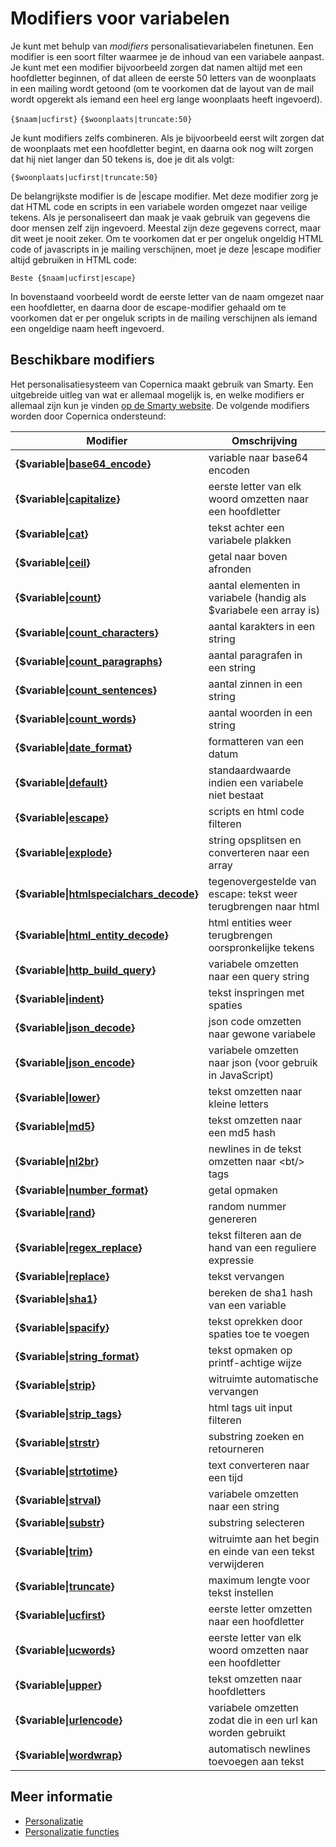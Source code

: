 # Modifiers voor variabelen

Je kunt met behulp van *modifiers* personalisatievariabelen finetunen. Een 
modifier is een soort filter waarmee je de inhoud van een variabele aanpast. 
Je kunt met een modifier bijvoorbeeld zorgen dat namen altijd met een hoofdletter
beginnen, of dat alleen de eerste 50 letters van de woonplaats in een mailing
wordt getoond (om te voorkomen dat de layout van de mail wordt opgerekt als
iemand een heel erg lange woonplaats heeft ingevoerd).

`{$naam|ucfirst}`
`{$woonplaats|truncate:50}`

Je kunt modifiers zelfs combineren. Als je bijvoorbeeld eerst wilt zorgen dat
de woonplaats met een hoofdletter begint, en daarna ook nog wilt zorgen dat
hij niet langer dan 50 tekens is, doe je dit als volgt:

`{$woonplaats|ucfirst|truncate:50}`

De belangrijkste modifier is de |escape modifier. Met deze modifier zorg je
dat HTML code en scripts in een variabele worden omgezet naar veilige tekens. 
Als je personaliseert dan maak je vaak gebruik van gegevens die door mensen
zelf zijn ingevoerd. Meestal zijn deze gegevens correct, maar dit weet je 
nooit zeker. Om te voorkomen dat er per ongeluk ongeldig HTML code of javascripts
in je mailing verschijnen, moet je deze |escape modifier altijd gebruiken in
HTML code:

    Beste {$naam|ucfirst|escape}

In bovenstaand voorbeeld wordt de eerste letter van de naam omgezet naar een 
hoofdletter, en daarna door de escape-modifier gehaald om te voorkomen dat er
per ongeluk scripts in de mailing verschijnen als iemand een ongeldige naam
heeft ingevoerd.

## Beschikbare modifiers

Het personalisatiesysteem van Copernica maakt gebruik van Smarty. Een uitgebreide
uitleg van wat er allemaal mogelijk is, en welke modifiers er allemaal zijn 
kun je vinden [op de Smarty website](http://www.smarty.net/docs/en/).
De volgende modifiers worden door Copernica ondersteund:

| Modifier                                                                                           | Omschrijving                                                      |
|----------------------------------------------------------------------------------------------------|-------------------------------------------------------------------|
| **{$variable\|[base64_encode](./personalization-modifiers-base64_encode.md)}**                     | variable naar base64 encoden                                      |
| **{$variable\|[capitalize](./personalization-modifiers-capitalize.md)}**                           | eerste letter van elk woord omzetten naar een hoofdletter         |
| **{$variable\|[cat](./personalization-modifiers-cat.md)}**                                         | tekst achter een variabele plakken                                |
| **{$variable\|[ceil](./personalization-modifiers-ceil.md)}**                                       | getal naar boven afronden                                         |
| **{$variable\|[count](./personalization-modifiers-count.md)}**                                     | aantal elementen in variabele (handig als $variabele een array is)|
| **{$variable\|[count_characters](./personalization-modifiers-count_characters.md)}**               | aantal karakters in een string                                    |
| **{$variable\|[count_paragraphs](./personalization-modifiers-count_paragraphs.md)}**               | aantal paragrafen in een string                                   |
| **{$variable\|[count_sentences](./personalization-modifiers-count_sentences.md)}**                 | aantal zinnen in een string                                       |
| **{$variable\|[count_words](./personalization-modifiers-count_words.md)}**                         | aantal woorden in een string                                      |
| **{$variable\|[date_format](./personalization-modifiers-date_format.md)}**                         | formatteren van een datum                                         |
| **{$variable\|[default](./personalization-modifiers-default.md)}**                                 | standaardwaarde indien een variabele niet bestaat                 |
| **{$variable\|[escape](./personalization-modifiers-escape.md)}**                                   | scripts en html code filteren                                     |
| **{$variable\|[explode](./personalization-modifiers-explode.md)}**                                 | string opsplitsen en converteren naar een array                   |
| **{$variable\|[htmlspecialchars_decode](./personalization-modifiers-htmlspecialchars_decode.md)}** | tegenovergestelde van escape: tekst weer terugbrengen naar html   |
| **{$variable\|[html_entity_decode](./personalization-modifiers-html_entity_decode.md)}**           | html entities weer terugbrengen oorspronkelijke tekens            |
| **{$variable\|[http_build_query](./personalization-modifiers-http_build_query.md)}**               | variabele omzetten naar een query string                          |
| **{$variable\|[indent](./personalization-modifiers-indent.md)}**                                   | tekst inspringen met spaties                                      |
| **{$variable\|[json_decode](./personalization-modifiers-json_decode.md)}**                         | json code omzetten naar gewone variabele                          |
| **{$variable\|[json_encode](./personalization-modifiers-json_encode.md)}**                         | variabele omzetten naar json (voor gebruik in JavaScript)         |
| **{$variable\|[lower](./personalization-modifiers-lower.md)}**                                     | tekst omzetten naar kleine letters                                |
| **{$variable\|[md5](./personalization-modifiers-md5.md)}**                                         | tekst omzetten naar een md5 hash                                  |
| **{$variable\|[nl2br](./personalization-modifiers-nl2br.md)}**                                     | newlines in de tekst omzetten naar &lt;bt/&gt; tags               |
| **{$variable\|[number_format](./personalization-modifiers-number_format.md)}**                     | getal opmaken                                                     |
| **{$variable\|[rand](./personalization-modifiers-rand.md)}**                                       | random nummer genereren                                           |
| **{$variable\|[regex_replace](./personalization-modifiers-regex_replace.md)}**                     | tekst filteren aan de hand van een reguliere expressie            |
| **{$variable\|[replace](./personalization-modifiers-replace.md)}**                                 | tekst vervangen                                                   |
| **{$variable\|[sha1](./personalization-modifiers-sha1.md)}**                                       | bereken de sha1 hash van een variable                             |
| **{$variable\|[spacify](./personalization-modifiers-spacify.md)}**                                 | tekst oprekken door spaties toe te voegen                         |
| **{$variable\|[string_format](./personalization-modifiers-string_format.md)}**                     | tekst opmaken op printf-achtige wijze                             |
| **{$variable\|[strip](./personalization-modifiers-strip.md)}**                                     | witruimte automatische vervangen                                  |
| **{$variable\|[strip_tags](./personalization-modifiers-strip_tags.md)}**                           | html tags uit input filteren                                      |
| **{$variable\|[strstr](./personalization-modifiers-strstr.md)}**                                   | substring zoeken en retourneren                                   |
| **{$variable\|[strtotime](./personalization-modifiers-strtotime.md)}**                             | text converteren naar een tijd                                    |
| **{$variable\|[strval](./personalization-modifiers-strval.md)}**                                   | variabele omzetten naar een string                                |
| **{$variable\|[substr](./personalization-modifiers-substr.md)}**                                   | substring selecteren                                              |
| **{$variable\|[trim](./personalization-modifiers-trim.md)}**                                       | witruimte aan het begin en einde van een tekst verwijderen        |
| **{$variable\|[truncate](./personalization-modifiers-truncate.md)}**                               | maximum lengte voor tekst instellen                               |
| **{$variable\|[ucfirst](./personalization-modifiers-ucfirst.md)}**                                 | eerste letter omzetten naar een hoofdletter                       |
| **{$variable\|[ucwords](./personalization-modifiers-ucwords.md)}**                                 | eerste letter van elk woord omzetten naar een hoofdletter         |
| **{$variable\|[upper](./personalization-modifiers-upper.md)}**                                     | tekst omzetten naar hoofdletters                                  |
| **{$variable\|[urlencode](./personalization-modifiers-urlencode.md)}**                             | variabele omzetten zodat die in een url kan worden gebruikt       |
| **{$variable\|[wordwrap](./personalization-modifiers-wordwrap.md)}**                               | automatisch newlines toevoegen aan tekst                          |
                                                                                                                                                                        
## Meer informatie

* [Personalizatie](./personalization)        
* [Personalizatie functies](./personalization-functions)                                                                                                               
                                                                                                                                                                            
